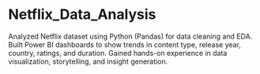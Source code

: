 # Netflix_Data_Analysis
Analyzed Netflix dataset using Python (Pandas) for data cleaning and EDA. Built Power BI dashboards to show trends in content type, release year, country, ratings, and duration. Gained hands-on experience in data visualization, storytelling, and insight generation.

